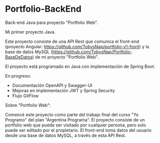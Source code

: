 # Portfolio-BackEnd
Back-end Java para proyecto "Portfolio Web".

Mi primer proyecto Java.

Este proyecto consiste de una API Rest que comunica el front-end (proyecto Angular: https://github.com/TobysNap/portfolio-v1-front) y la base de datos MySQL (https://github.com/TobysNap/Portfolio-BaseDeDatos) de mi proyecto "Portfolio Web".

El proyecto está programado en Java con implementación de Spring Boot.

En progreso:
 - Documentación OpenAPI y Swagger-UI
 - Mejoras en implementación JWT y Spring Security
 - Flujo GitFlow

Sobre "Portfolio Web":

Comencé este proyecto como parte del trabajo final del curso "Yo Programo" del plan "Argentina Programa". 
El proyecto consiste de un portfolio web que puede ser visitado por cualquier persona, pero solo puede ser editado por el propietario. 
El front-end toma datos del usuario desde una base de datos MySQL, a través de esta API Rest.
